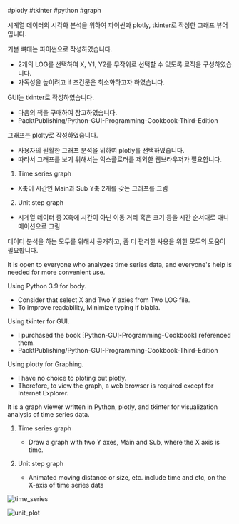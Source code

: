 #plotly #tkinter #python #graph

시계열 데이터의 시각화 분석을 위하여 파이썬과 plotly, tkinter로 작성한 그래프 뷰어 입니다.


기본 뼈대는 파이썬으로 작성하였습니다.
- 2개의 LOG를 선택하여 X, Y1, Y2를 무작위로 선택할 수 있도록 로직을 구성하였습니다.
- 가독성을 높이려고 if 조건문은 최소화하고자 하였습니다.

GUI는 tkinter로 작성하였습니다.
- 다음의 책을 구매하여 참고하였습니다.
- PacktPublishing/Python-GUI-Programming-Cookbook-Third-Edition

그래프는 plolty로 작성하였습니다.
- 사용자의 원활한 그래프 분석을 위하여 plotly를 선택하였습니다.
- 따라서 그래프를 보기 위해서는 익스플로러를 제외한 웹브라우저가 필요합니다.



1. Time series graph
  - X축이 시간인 Main과 Sub Y축 2개를 갖는 그래프를 그림
  
2. Unit step graph
  - 시계열 데이터 중 X축에 시간이 아닌 이동 거리 혹은 크기 등을 시간 순서대로 애니메이션으로 그림

데이터 분석을 하는 모두를 위해서 공개하고, 좀 더 편리한 사용을 위한 모두의 도움이 필요합니다.

It is open to everyone who analyzes time series data, and everyone's help is needed for more convenient use.



Using Python 3.9 for body.
- Consider that select X and Two Y axies from Two LOG file.
- To improve readability, Minimize typing if blabla.

Using tkinter for GUI.
- I purchased the book [Python-GUI-Programming-Cookbook] referenced them.
- PacktPublishing/Python-GUI-Programming-Cookbook-Third-Edition

Using plotty for Graphing.
- I have no choice to ploting but plotly. 
- Therefore, to view the graph, a web browser is required except for Internet Explorer.


It is a graph viewer written in Python, plotly, and tkinter for visualization analysis of time series data.

1. Time series graph
   - Draw a graph with two Y axes, Main and Sub, where the X axis is time.
  
2. Unit step graph
   - Animated moving distance or size, etc. include time and etc, on the X-axis of time series data

![time_series](https://user-images.githubusercontent.com/79625703/143581205-4864aff8-23b0-41cf-b8f8-5ed6e0c7c7d8.jpeg)


![unit_plot](https://user-images.githubusercontent.com/79625703/143581180-73f5809f-8cd1-4f90-b78c-84ec22ab26ec.jpeg)
